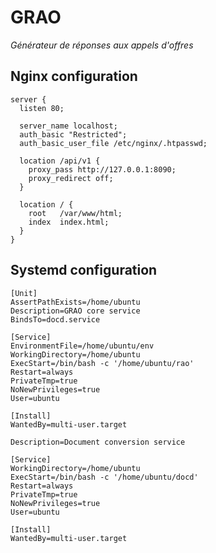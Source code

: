 # GRAO

*Générateur de réponses aux appels d'offres*

## Nginx configuration

```nginx
server {
  listen 80;

  server_name localhost;
  auth_basic "Restricted";
  auth_basic_user_file /etc/nginx/.htpasswd;

  location /api/v1 {
    proxy_pass http://127.0.0.1:8090;
    proxy_redirect off;
  }

  location / {
    root   /var/www/html;
    index  index.html;
  }
}

```

## Systemd configuration

```systemd
[Unit]
AssertPathExists=/home/ubuntu
Description=GRAO core service
BindsTo=docd.service

[Service]
EnvironmentFile=/home/ubuntu/env
WorkingDirectory=/home/ubuntu
ExecStart=/bin/bash -c '/home/ubuntu/rao'
Restart=always
PrivateTmp=true
NoNewPrivileges=true
User=ubuntu

[Install]
WantedBy=multi-user.target
```

```SystemdAssertPathExists=/home/ubuntu
Description=Document conversion service

[Service]
WorkingDirectory=/home/ubuntu
ExecStart=/bin/bash -c '/home/ubuntu/docd'
Restart=always
PrivateTmp=true
NoNewPrivileges=true
User=ubuntu

[Install]
WantedBy=multi-user.target
```
